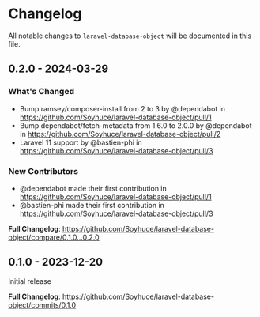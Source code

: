 # Changelog

All notable changes to `laravel-database-object` will be documented in this file.

## 0.2.0 - 2024-03-29

### What's Changed

* Bump ramsey/composer-install from 2 to 3 by @dependabot in https://github.com/Soyhuce/laravel-database-object/pull/1
* Bump dependabot/fetch-metadata from 1.6.0 to 2.0.0 by @dependabot in https://github.com/Soyhuce/laravel-database-object/pull/2
* Laravel 11 support by @bastien-phi in https://github.com/Soyhuce/laravel-database-object/pull/3

### New Contributors

* @dependabot made their first contribution in https://github.com/Soyhuce/laravel-database-object/pull/1
* @bastien-phi made their first contribution in https://github.com/Soyhuce/laravel-database-object/pull/3

**Full Changelog**: https://github.com/Soyhuce/laravel-database-object/compare/0.1.0...0.2.0

## 0.1.0 - 2023-12-20

Initial release

**Full Changelog**: https://github.com/Soyhuce/laravel-database-object/commits/0.1.0
